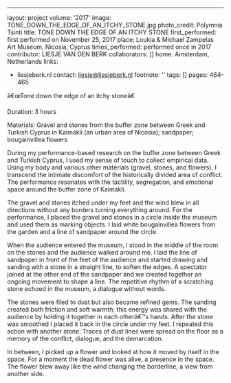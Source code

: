 ---
layout: project
volume: '2017'
image: TONE_DOWN_THE_EDGE_OF_AN_ITCHY_STONE.jpg
photo_credit: Polymnia Tsinti
title: TONE DOWN THE EDGE OF AN ITCHY STONE
first_performed: first performed on November 25, 2017
place: Loukia & Michael Zampelas Art Museum, Nicosia, Cyprus
times_performed: performed once in 2017
contributor: LIESJE VAN DEN BERK
collaborators: []
home: Amsterdam, Netherlands
links:
- liesjeberk.nl
contact: liesje@liesjeberk.nl
footnote: ''
tags: []
pages: 464-465



â€œTone down the edge of an itchy stoneâ€

Duration: 3 hours

Materials: Gravel and stones from the buffer zone between Greek and Turkish Cyprus in Kaimakli (an urban area of Nicosia); sandpaper; bougainvillea flowers

During my performance-based research on the buffer zone between Greek and Turkish Cyprus, I used my sense of touch to collect empirical data. Using my body and various other materials (gravel, stones, and flowers), I transcend the intimate discomfort of the historically divided area of conflict. The performance resonates with the tactility, segregation, and emotional space around the buffer zone of Kaimakli.

The gravel and stones itched under my feet and the wind blew in all directions without any borders turning everything around. For the performance, I placed the gravel and stones in a circle inside the museum and used them as marking objects. I laid white bougainvillea flowers from the garden and a line of sandpaper around the circle.

When the audience entered the museum, I stood in the middle of the room on the stones and the audience walked around me. I laid the line of sandpaper in front of the feet of the audience and started drawing and sanding with a stone in a straight line, to soften the edges. A spectator joined at the other end of the sandpaper and we created together an ongoing movement to shape a line. The repetitive rhythm of a scratching stone echoed in the museum, a dialogue without words.

The stones were filed to dust but also became refined gems. The sanding created both friction and soft warmth; this energy was shared with the audience by holding it together in each otherâ€™s hands. After the stone was smoothed I placed it back in the circle under my feet. I repeated this action with another stone. Traces of dust lines were spread on the floor as a memory of the conflict, dialogue, and the demarcation.

In between, I picked up a flower and looked at how it moved by itself in the space. For a moment the dead flower was alive, a presence in the space. The flower blew away like the wind changing the borderline, a view from another side.
